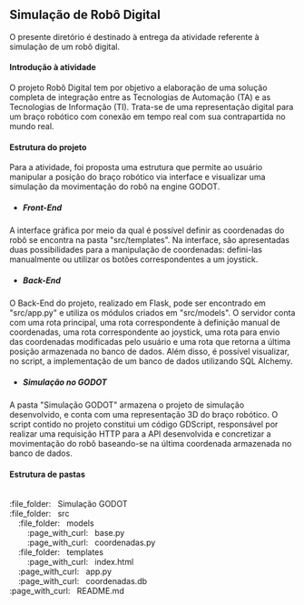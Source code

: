 <h2>Simulação de Robô Digital</h2>

<p>O presente diretório é destinado à entrega da atividade referente à simulação de um robô digital.</p>

<h4>Introdução à atividade</h4>

<p>O projeto Robô Digital tem por objetivo a elaboração de uma solução completa de integração entre as Tecnologias de Automação (TA) e as Tecnologias de Informação (TI). Trata-se de uma representação digital para um braço robótico com conexão em tempo real com sua contrapartida no mundo real.</p>

<h4>Estrutura do projeto</h4>

<p>Para a atividade, foi proposta uma estrutura que permite ao usuário manipular a posição do braço robótico via interface e visualizar uma simulação da movimentação do robô na engine GODOT.</p>

* <h5>Front-End</h5>

A interface gráfica por meio da qual é possível definir as coordenadas do robô se encontra na pasta "src/templates". Na interface, são apresentadas duas possibilidades para a manipulação de coordenadas: defini-las manualmente ou utilizar os botões correspondentes a um joystick.

* <h5>Back-End</h5>

O Back-End do projeto, realizado em Flask, pode ser encontrado em "src/app.py" e utiliza os módulos criados em "src/models". O servidor conta com uma rota principal, uma rota correspondente à definição manual de coordenadas, uma rota correspondente ao joystick, uma rota para envio das coordenadas modificadas pelo usuário e uma rota que retorna a última posição armazenada no banco de dados. Além disso, é possível visualizar, no script, a implementação de um banco de dados utilizando SQL Alchemy.

* <h5>Simulação no GODOT</h5>

A pasta "Simulação GODOT" armazena o projeto de simulação desenvolvido, e conta com uma representação 3D do braço robótico. O script contido no projeto constitui um código GDScript, responsável por realizar uma requisição HTTP para a API desenvolvida e concretizar a movimentação do robô baseando-se na última coordenada armazenada no banco de dados.

<h4>Estrutura de pastas</h4>

<br>
:file_folder: &nbsp; Simulação GODOT <br>
:file_folder: &nbsp; src <br>
&nbsp; &nbsp; :file_folder: &nbsp; models <br>
&nbsp; &nbsp; &nbsp; &nbsp; :page_with_curl: &nbsp; base.py <br>
&nbsp; &nbsp; &nbsp; &nbsp; :page_with_curl: &nbsp; coordenadas.py <br>
&nbsp; &nbsp; :file_folder: &nbsp; templates <br>
&nbsp; &nbsp; &nbsp; &nbsp; :page_with_curl: &nbsp; index.html <br>
&nbsp; &nbsp; :page_with_curl: &nbsp; app.py <br>
&nbsp; &nbsp; :page_with_curl: &nbsp; coordenadas.db <br>
:page_with_curl: &nbsp; README.md <br>
